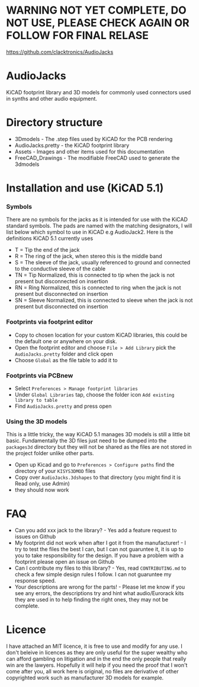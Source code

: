 # WARNING NOT YET COMPLETE, DO NOT USE, PLEASE CHECK AGAIN OR FOLLOW FOR FINAL RELASE
https://github.com/clacktronics/AudioJacks

# AudioJacks
KiCAD footprint library and 3D models for commonly used connectors used in synths and other audio equipment.

# Directory structure
* 3Dmodels - The .step files used by KiCAD for the PCB rendering
* AudioJacks.pretty - the KiCAD footprint library
* Assets - Images and other items used for this documentation
* FreeCAD_Drawings - The modifiable FreeCAD used to generate the 3dmodels

# Installation and use (KiCAD 5.1)

### Symbols
There are no symbols for the jacks as it is intended for use with the KiCAD standard symbols. The pads are named with the matching designators, I will list below which symbol to use in KiCAD e.g AudioJack2. Here is the definitions KiCAD 5.1 currently uses

* T = Tip the end of the jack
* R = The ring of the jack, when stereo this is the middle band
* S = The sleeve of the jack, usually referenced to ground and connected to the conductive sleeve of the cable
* TN = Tip Normalized, this is connected to tip when the jack is not present but disconnected on insertion
* RN = Ring Normalized, this is connected to ring when the jack is not present but disconnected on insertion
* SN = Sleeve Normalized, this is connected to sleeve when the jack is not present but disconnected on insertion


### Footprints via footprint editor
* Copy to chosen location for your custom KiCAD libraries, this could be the default one or anywhere on your disk.
* Open the footprint editor and choose `File > Add Library` pick the `AudioJacks.pretty` folder and click open
* Choose `Global` as the file table to add it to 

### Footprints via PCBnew
* Select `Preferences > Manage footprint libraries`
* Under `Global Libraries` tap, choose the folder icon `Add existing library to table`
* Find `AudioJacks.pretty` and press open

### Using the 3D models
This is a little tricky, the way KiCAD 5.1 manages 3D models is still a little bit basic. Fundamentally the 3D files just need to be dumped into the `packages3d` directory but they will not be shared as the files are not stored in the project folder unlike other parts.
* Open up Kicad and go to `Preferences > Configure paths` find the directory of your `KISYS3DMOD` files
* Copy over `AudioJacks.3dshapes` to that directory (you might find it is Read only, use Admin)
* they should now work

# FAQ
* Can you add xxx jack to the library? - Yes add a feature request to issues on Github
* My footprint did not work when after I got it from the manufacturer! - I try to test the files the best I can, but I can not guaruntee it, it is up to you to take responsibility for the design. If you have a problem with a footprint please open an issue on Github
* Can I contribute my files to this library? - Yes, read `CONTRIBUTING.md` to check a few simple design rules I follow. I can not guaruntee my response speed.
* Your descriptions are wrong for the parts! - Please let me know if you see any errors, the descriptions try and hint what audio/Eurorack kits they are used in to help finding the right ones, they may not be complete.

# Licence

I have attached an MIT licence, it is free to use and modify for any use. I don't beleive in licences as they are only useful for the super wealthy who can afford gambling on litigation and in the end the only people that really win are the lawyers. Hopefully it will help if you need the proof that I won't come after you, all work here is original, no files are derivative of other copyrighted work such as manufacturer 3D models for example.
